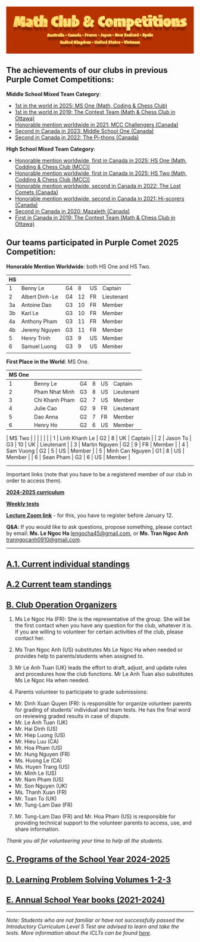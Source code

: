 ![Math Club & Competitions (MCC)](./img/MCC-2024-Logo-Large.png)

## The achievements of our clubs in previous Purple Comet Competitions:

**Middle School Mixed Team Category**:
- [1st in the world in 2025: MS One (Math, Coding & Chess Club)](https://purplecomet.org/?action=result/results/2025)
- [1st in the world in 2019: The Contest Team (Math & Chess Club in Ottawa)](https://purplecomet.org/?action=result/results/2019)
- [Honorable mention worldwide in 2021: MCC Challengers (Canada)](https://purplecomet.org/?action=result/results/2021)
- [Second in Canada in 2023: Middle School One (Canada)](https://purplecomet.org/?action=result/results/2023)
- [Second in Canada in 2022: The Pi-thons (Canada)](https://purplecomet.org/?action=result/results/2022)

**High School Mixed Team Category**:
- [Honorable mention worldwide, first in Canada in 2025: HS One (Math, Codding & Chess Club (MCC))](https://purplecomet.org/?action=result/results/2025)
- [Honorable mention worldwide, first in Canada in 2025: HS Two (Math, Codding & Chess Club (MCC))](https://purplecomet.org/?action=result/results/2025)
- [Honorable mention worldwide, second in Canada in 2022: The Lost Comets (Canada)](https://purplecomet.org/?action=result/results/2022)
- [Honorable mention worldwide, second in Canada in 2021: Hi-scorers (Canada)](https://purplecomet.org/?action=result/results/2021)
- [Second in Canada in 2020: Mazaleth (Canada)](https://purplecomet.org/?action=result/results/2020)
- [First in Canada in 2019: The Contest Team (Math & Chess Club in Ottawa)](https://purplecomet.org/?action=result/results/2019)

## Our teams participated in Purple Comet 2025 Competition:

**Honorable Mention Worldwide**: both HS One and HS Two.

| HS    |                        |    |    |    |            |
|--------|------------------------|----|----|----|------------|
|    1   | Benny Le               | G4 |  8 | US |   Captain  |
|    2   | Albert Dinh-Le         | G4 | 12 | FR | Lieutenant |
|    3a  | Antoine Dao            | G3 | 10 | FR |   Member   |
|    3b  | Karl Le                | G3 | 10 | FR |   Member   |
|    4a  | Anthony Pham           | G3 | 11 | FR |   Member   |
|    4b  | Jeremy Nguyen          | G3 | 11 | FR |   Member   |
|    5   | Henry Trinh            | G3 |  9 | US |   Member   |
|    6   | Samuel Luong           | G3 |  9 | US |   Member   |
|        |                        |    |    |    |            |

**First Place in the World**: MS One.

| MS One |                        |    |    |    |            |
|--------|------------------------|----|----|----|------------|
|    1   | Benny Le               | G4 |  8 | US |   Captain  |
|    2   | Pham Nhat Minh         | G3 |  8 | US | Lieutenant |
|    3   | Chi Khanh Pham         | G2 |  7 | US |   Member   |
|    4   | Julie Cao              | G2 |  9 | FR | Lieutenant |
|    5   | Dao Anna               | G2 |  7 | FR |   Member   |
|    6   | Henry Ho               | G2 |  6 | US |   Member   |

| MS Two |                        |    |    |    |            |
|    1   | Linh Khanh Le          | G2 |  8 | UK |   Captain  |
|    2   | Jason To               | G3 | 10 | UK | Lieutenant |
|    3   | Martin Nguyen          | G2 |  9 | FR |   Member   |
|    4   | Sam Vuong              | G2 |  5 | US |   Member   |
|    5   | Minh Can Nguyen        | G1 |  8 | US |   Member   |
|    6   | Sean Pham              | G2 |  6 | US |   Member   |

---

Important links (note that you have to be a registered member of our club in order to access them).

[**2024-2025 curriculum**](https://drive.google.com/file/d/1CxmboI543WL2PDni12EvnXAM9zO3Ri-g/view?usp=sharing)

[**Weekly tests**](https://drive.google.com/drive/folders/12CVZJpMdqUNpkfxGYKJktzEok0WuEXjC?usp=share_link)

[**Lecture Zoom link**](https://us06web.zoom.us/meeting/register/LpAttYMHS0mR_eJOTMG9aQ) - for this, you have to register before January 12.

**Q&A**: If you would like to ask questions, propose something, please contact by email: **Ms. Le Ngoc Ha** [lengocha45@gmail.com](mailto:lengocha45@gmail.com), or **Ms. Tran Ngoc Anh** [tranngocanh0910@gmail.com](mailto:tranngocanh0910@gmail.com).

<!-- The greetings from students!

![November 20](./img/Card%2020-11.png) -->

---

## [A.1. Current individual standings](./24-25-individual-standings.md)

## [A.2 Current team standings](./24-25-team-standings.md)

## [B. Club Operation Organizers](#b-club-operation-organizers)

1. Ms Le Ngoc Ha (FR): She is the representative of the group. She will be the first contact when you have any question for the club, whatever it is. If you are willing to volunteer for certain activities of the club, please contact her.

2. Ms Tran Ngoc Anh (US) substitutes Ms Le Ngoc Ha when needed or provides help to parents/students when assigned to.

3. Mr Le Anh Tuan (UK) leads the effort to draft, adjust, and update rules and procedures how the club functions. Mr Le Anh Tuan also substitutes Ms Le Ngoc Ha when needed.

4. Parents volunteer to participate to grade submissions:
- Mr. Dinh Xuan Quyen (FR): is responsible for organize volunteer parents for grading of students’ individual and team tests. He has the final word on reviewing graded results in case of dispute.
- Mr. Le Anh Tuan (UK)
- Mr. Hai Dinh (US)
- Mr. Hiep Luong (US)
- Mr. Hieu Luu (CA)
- Mr. Hoa Pham (US)
- Mr. Hung Nguyen (FR)
- Ms. Huong Le (CA)
- Ms. Huyen Trang (US)
- Mr. Minh Le (US)
- Mr. Nam Pham (US)
- Mr. Son Nguyen (UK)
- Ms. Thanh Xuan (FR)
- Mr. Toan To (UK)
- Mr. Tung-Lam Dao (FR)

7. Mr. Tung-Lam Dao (FR) and Mr. Hoa Pham (US) is responsible for providing technical support to the volunteer parents to access, use, and share information.

*Thank you all for volunteering your time to help all the students.*

## [C. Programs of the School Year 2024-2025](./24-25-programs.md)

<!-- ## [D. Entrance Test (Day 1 & 2)](./24-25-et.md)

Below are the books containing tens of thousands of problems and solutions that students are advised to use for learning problem solving: the first set is our own *Learning Problem Solving* volumes and the previous school year books. -->

## [D. Learning Problem Solving Volumes 1-2-3](./lps-volumes.md)

## [E. Annual School Year books (2021-2024)](./annual-books.md)

-----

*Note: Students who are not familiar or have not successfully passed the Introductory Curriculum Level 5 Test are advised to learn and take the tests. More information about the ICLTs can be found [here](https://mccyouthclub.wixsite.com/home/post/the-first-introductory-curriculum-level-test-iclt-this-year-22nd-oct-22).*

